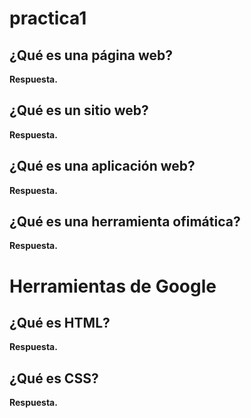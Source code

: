 # practica1

## ¿Qué es una página web?

**Respuesta.**

## ¿Qué es un sitio web?

**Respuesta.**

## ¿Qué es una aplicación web?

**Respuesta.**

## ¿Qué es una herramienta ofimática?

**Respuesta.**

# Herramientas de Google

## ¿Qué es HTML?

**Respuesta.**

## ¿Qué es CSS?

**Respuesta.**

